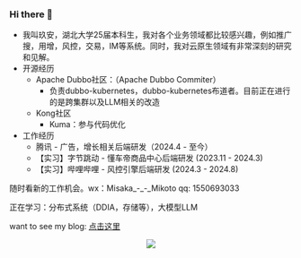 ### Hi there 👋

- 我叫玖安，湖北大学25届本科生，我对各个业务领域都比较感兴趣，例如推广搜，用增，风控，交易，IM等系统。同时，我对云原生领域有非常深刻的研究和见解。
- 开源经历
  - Apache Dubbo社区：（Apache Dubbo Commiter）
    - 负责dubbo-kubernetes，dubbo-kubernetes布道者。目前正在进行的是跨集群以及LLM相关的改造
  - Kong社区
    - Kuma：参与代码优化
- 工作经历
  - 腾讯 - 广告，增长相关后端研发（2024.4 - 至今）
  - 【实习】字节跳动 - 懂车帝商品中心后端研发 (2023.11 - 2024.3)
  - 【实习】哔哩哔哩 - 风控引擎后端研发 (2024.3 - 2024.8)


随时看新的工作机会。wx：Misaka_-_-_Mikoto qq: 1550693033

正在学习：分布式系统（DDIA，存储等），大模型LLM


want to see my blog: <a href="https://blog.csdn.net/qq_61039408" title="点击这里">点击这里</a>


<div align="center"> <img src="https://github-readme-stats.vercel.app/api?username=sjmshsh"> </div>

<!--
**sjmshsh/sjmshsh** is a ✨ _special_ ✨ repository because its `README.md` (this file) appears on your GitHub profile.

Here are some ideas to get you started:

- 🔭 I’m currently working on ...
- 🌱 I’m currently learning ...
- 👯 I’m looking to collaborate on ...
- 🤔 I’m looking for help with ...
- 💬 Ask me about ...
- 📫 How to reach me: ...
- 😄 Pronouns: ...
- ⚡ Fun fact: ...
-->
